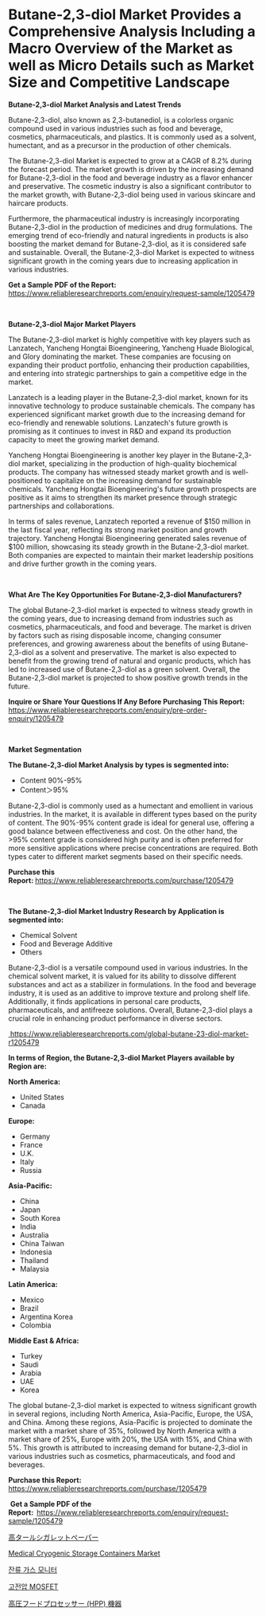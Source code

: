 <p><h1>Butane-2,3-diol Market Provides a Comprehensive Analysis Including a Macro Overview of the Market as well as Micro Details such as Market Size and Competitive Landscape</h1></p><p><strong>Butane-2,3-diol Market Analysis and Latest Trends</strong></p>
<p><p>Butane-2,3-diol, also known as 2,3-butanediol, is a colorless organic compound used in various industries such as food and beverage, cosmetics, pharmaceuticals, and plastics. It is commonly used as a solvent, humectant, and as a precursor in the production of other chemicals.</p><p>The Butane-2,3-diol Market is expected to grow at a CAGR of 8.2% during the forecast period. The market growth is driven by the increasing demand for Butane-2,3-diol in the food and beverage industry as a flavor enhancer and preservative. The cosmetic industry is also a significant contributor to the market growth, with Butane-2,3-diol being used in various skincare and haircare products.</p><p>Furthermore, the pharmaceutical industry is increasingly incorporating Butane-2,3-diol in the production of medicines and drug formulations. The emerging trend of eco-friendly and natural ingredients in products is also boosting the market demand for Butane-2,3-diol, as it is considered safe and sustainable. Overall, the Butane-2,3-diol Market is expected to witness significant growth in the coming years due to increasing application in various industries.</p></p>
<p><strong>Get a Sample PDF of the Report:&nbsp;</strong> <a href="https://www.reliableresearchreports.com/enquiry/request-sample/1205479">https://www.reliableresearchreports.com/enquiry/request-sample/1205479</a></p>
<p>&nbsp;</p>
<p><strong>Butane-2,3-diol Major Market Players</strong></p>
<p><p>The Butane-2,3-diol market is highly competitive with key players such as Lanzatech, Yancheng Hongtai Bioengineering, Yancheng Huade Biological, and Glory dominating the market. These companies are focusing on expanding their product portfolio, enhancing their production capabilities, and entering into strategic partnerships to gain a competitive edge in the market.</p><p>Lanzatech is a leading player in the Butane-2,3-diol market, known for its innovative technology to produce sustainable chemicals. The company has experienced significant market growth due to the increasing demand for eco-friendly and renewable solutions. Lanzatech's future growth is promising as it continues to invest in R&D and expand its production capacity to meet the growing market demand.</p><p>Yancheng Hongtai Bioengineering is another key player in the Butane-2,3-diol market, specializing in the production of high-quality biochemical products. The company has witnessed steady market growth and is well-positioned to capitalize on the increasing demand for sustainable chemicals. Yancheng Hongtai Bioengineering's future growth prospects are positive as it aims to strengthen its market presence through strategic partnerships and collaborations.</p><p>In terms of sales revenue, Lanzatech reported a revenue of $150 million in the last fiscal year, reflecting its strong market position and growth trajectory. Yancheng Hongtai Bioengineering generated sales revenue of $100 million, showcasing its steady growth in the Butane-2,3-diol market. Both companies are expected to maintain their market leadership positions and drive further growth in the coming years.</p></p>
<p>&nbsp;</p>
<p><strong>What Are The Key Opportunities For Butane-2,3-diol Manufacturers?</strong></p>
<p><p>The global Butane-2,3-diol market is expected to witness steady growth in the coming years, due to increasing demand from industries such as cosmetics, pharmaceuticals, and food and beverage. The market is driven by factors such as rising disposable income, changing consumer preferences, and growing awareness about the benefits of using Butane-2,3-diol as a solvent and preservative. The market is also expected to benefit from the growing trend of natural and organic products, which has led to increased use of Butane-2,3-diol as a green solvent. Overall, the Butane-2,3-diol market is projected to show positive growth trends in the future.</p></p>
<p><strong>Inquire or Share Your Questions If Any Before Purchasing This Report:</strong> <a href="https://www.reliableresearchreports.com/enquiry/pre-order-enquiry/1205479">https://www.reliableresearchreports.com/enquiry/pre-order-enquiry/1205479</a></p>
<p>&nbsp;</p>
<p><strong>Market Segmentation</strong></p>
<p><strong>The Butane-2,3-diol Market Analysis by types is segmented into:</strong></p>
<p><ul><li>Content 90%-95%</li><li>Content＞95%</li></ul></p>
<p><p>Butane-2,3-diol is commonly used as a humectant and emollient in various industries. In the market, it is available in different types based on the purity of content. The 90%-95% content grade is ideal for general use, offering a good balance between effectiveness and cost. On the other hand, the >95% content grade is considered high purity and is often preferred for more sensitive applications where precise concentrations are required. Both types cater to different market segments based on their specific needs.</p></p>
<p><strong>Purchase this Report:&nbsp;</strong><a href="https://www.reliableresearchreports.com/purchase/1205479">https://www.reliableresearchreports.com/purchase/1205479</a></p>
<p>&nbsp;</p>
<p><strong>The Butane-2,3-diol Market Industry Research by Application is segmented into:</strong></p>
<p><ul><li>Chemical Solvent</li><li>Food and Beverage Additive</li><li>Others</li></ul></p>
<p><p>Butane-2,3-diol is a versatile compound used in various industries. In the chemical solvent market, it is valued for its ability to dissolve different substances and act as a stabilizer in formulations. In the food and beverage industry, it is used as an additive to improve texture and prolong shelf life. Additionally, it finds applications in personal care products, pharmaceuticals, and antifreeze solutions. Overall, Butane-2,3-diol plays a crucial role in enhancing product performance in diverse sectors.</p></p>
<p><a href="https://www.reliableresearchreports.com/global-butane-23-diol-market-r1205479">&nbsp;https://www.reliableresearchreports.com/global-butane-23-diol-market-r1205479</a></p>
<p><strong>In terms of Region, the Butane-2,3-diol Market Players available by Region are:</strong></p>
<p>
    <p> <strong> North America: </strong>
        <ul>
            <li>United States</li>
            <li>Canada</li>
        </ul>
        </p> 
    <p> <strong> Europe: </strong>
        <ul>
            <li>Germany</li>
            <li>France</li>
            <li>U.K.</li>
            <li>Italy</li>
            <li>Russia</li>
        </ul>
        </p> 
    <p> <strong> Asia-Pacific: </strong>
        <ul>
            <li>China</li>
            <li>Japan</li>
            <li>South Korea</li>
            <li>India</li>
            <li>Australia</li>
            <li>China Taiwan</li>
            <li>Indonesia</li>
            <li>Thailand</li>
            <li>Malaysia</li>
        </ul>
        </p> 
    <p> <strong> Latin America: </strong>
        <ul>
            <li>Mexico</li>
            <li>Brazil</li>
            <li>Argentina Korea</li>
            <li>Colombia</li>
        </ul>
        </p> 
    <p> <strong> Middle East & Africa: </strong>
        <ul>
            <li>Turkey</li>
            <li>Saudi</li>
            <li>Arabia</li>
            <li>UAE</li>
            <li>Korea</li>
        </ul>
    </p>
    </p>
<p><p>The global butane-2,3-diol market is expected to witness significant growth in several regions, including North America, Asia-Pacific, Europe, the USA, and China. Among these regions, Asia-Pacific is projected to dominate the market with a market share of 35%, followed by North America with a market share of 25%, Europe with 20%, the USA with 15%, and China with 5%. This growth is attributed to increasing demand for butane-2,3-diol in various industries such as cosmetics, pharmaceuticals, and food and beverages.</p></p>
<p><strong>Purchase this Report: </strong><a href="https://www.reliableresearchreports.com/purchase/1205479">https://www.reliableresearchreports.com/purchase/1205479</a></p>
<p>&nbsp;<strong>Get a Sample PDF of the Report:&nbsp;&nbsp;</strong><a href="https://www.reliableresearchreports.com/enquiry/request-sample/1205479">https://www.reliableresearchreports.com/enquiry/request-sample/1205479</a></p>
<p><strong></strong></p>
<p><p><a href="https://medium.com/@vincemarvin1/%E3%83%8F%E3%82%A4%E3%82%BF%E3%83%BC%E3%83%AB%E3%81%9F%E3%81%B0%E3%81%93%E7%94%A8%E7%B4%99%E5%B8%82%E5%A0%B4-2031%E5%B9%B4%E3%81%BE%E3%81%A7%E3%81%AE%E5%8B%95%E5%90%91-%E4%BA%88%E6%B8%AC-%E7%AB%B6%E4%BA%89%E5%88%86%E6%9E%90-df9950fe130b">高タールシガレットペーパー</a></p><p><a href="https://github.com/nicholepatriciadoylenwnrjr0/Market-Research-Report-List-2/blob/main/medical-cryogenic-storage-containers-market.md">Medical Cryogenic Storage Containers Market</a></p><p><a href="https://github.com/RickyMetzDVM/Market-Research-Report-List-1/blob/main/2589014106638.md">잔류 가스 모니터</a></p><p><a href="https://medium.com/@estelwisozk1/%EA%B3%A0%EC%A0%84%EC%95%95-mosfet-%EC%8B%9C%EC%9E%A5-%EC%A7%80%ED%91%9C-%ED%95%B4%EC%84%9D-%EC%8B%9C%EC%9E%A5-%EC%A0%90%EC%9C%A0%EC%9C%A8-%ED%8A%B8%EB%A0%8C%EB%93%9C-%EB%B0%8F-%EC%84%B1%EC%9E%A5-%EC%96%91%EC%83%81-296789057ce6">고전압 MOSFET</a></p><p><a href="https://github.com/KenyonJohns/Market-Research-Report-List-1/blob/main/8341685111577.md">高圧フードプロセッサー (HPP) 機器</a></p></p>